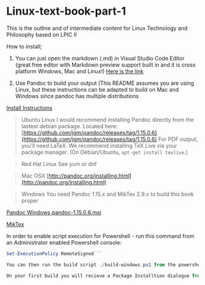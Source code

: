 # Linux-text-book-part-1
This is the outline and of intermediate content for Linux Technology and Philosophy based on LPIC II


How to install;

1.  You can just open the markdown (.md) in Visual Studio Code Editor (great free editor with Markdown preview support built in and it is cross platform Windows, Mac and Linux!) [Here is the link](https://code.visualstudio.com/)

2.  Use Pandoc to build your output (This README assumes you are using Linux, but these instructions can be adapted to build on Mac and Windows since pandoc has multiple distributions

[Install Instructions](http://pandoc.org/installing.html)

> Ubuntu Linux
> I would recommend installing Pandoc directly from the lastest debian package.  Located here: [https://github.com/jgm/pandoc/releases/tag/1.15.0.6](https://github.com/jgm/pandoc/releases/tag/1.15.0.6)
> For PDF output, you’ll need LaTeX. We recommend installing TeX Live via your package manager. (On Debian/Ubuntu, ```apt-get install texlive```.)

> Red Hat Linux 
> See yum or dnf

> Mac OSX
> [http://pandoc.org/installing.html](http://pandoc.org/installing.html)

> Windows 
You need Pandoc 1.15.x  and MikTex 2.9.x to build this book proper

[Pandoc Windows pandoc-1.15.0.6.msi](https://github.com/jgm/pandoc/releases/tag/1.15.0.6 "Pandoc MSI")

[MikTex](http://miktex.org/download "Miktex Download")

In order to enable script execution for Powershell - run this command from an Administrator enabled Powershell console:

```powershell
Set-ExecutionPolicy RemoteSigned```

You can then run the build script ./build-windows.ps1 from the powershell window and this will generate the digital output

On your first build you will recieve a Package Installtion dialogue from MikTex asking you to install additional packages so as to be able to generate PDFs.